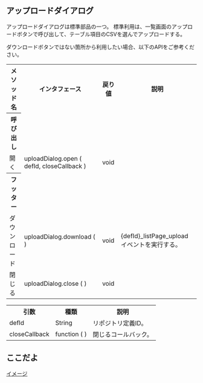 ## アップロードダイアログ

アップロードダイアログは標準部品の一つ。
標準利用は、一覧画面のアップロードボタンで呼び出して、テーブル項目のCSVを選んでアップロードする。

ダウンロードボタンではない箇所から利用したい場合、以下のAPIをご参考ください。

<table>
<tr><th>メソッド名</th><th>インタフェース</th><th>戻り値</th><th>説明</th></tr>
<tr><th>呼び出し</th></tr>
<tr><td>開く</td><td>uploadDialog.open ( defId, closeCallback )</td><td>void</td><td></td></tr>
<tr><th>フッター</th></tr>
<tr><td>ダウンロード</td><td>uploadDialog.download ( )</td><td>void</td><td>{defId}_listPage_uploadイベントを実行する。</td></tr>
<tr><td>閉じる</td><td>uploadDialog.close ( )</td><td>void</td><td></td></tr>
</table>

<table>
<tr><th>引数</th><th>種類</th><th>説明</th></tr>
<tr><td>defId</td><td>String</td><td>リポジトリ定義ID。</td></tr>
<tr><td>closeCallback</td><td>function ( )</td><td>閉じるコールバック。</td></tr>
</table>

## ここだよ

[イメージ](https://efwgrp.github.io/ske_image/img/uploadDialog.png)
